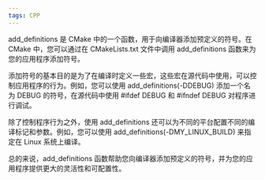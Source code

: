 ```yaml
---
tags: CPP
---
```


add_definitions 是 CMake 中的一个函数，用于向编译器添加预定义的符号。在 CMake 中，您可以通过在 CMakeLists.txt 文件中调用 add_definitions 函数来为您的应用程序添加符号。

添加符号的基本目的是为了在编译时定义一些宏，这些宏在源代码中使用，可以控制应用程序的行为。例如，您可以使用 add_definitions(-DDEBUG) 添加一个名为 DEBUG 的符号，在源代码中使用 #ifdef DEBUG 和 #ifndef DEBUG 对程序进行调试。

除了控制程序行为之外，使用 add_definitions 还可以为不同的平台配置不同的编译标记和参数。例如，您可以使用 add_definitions(-DMY_LINUX_BUILD) 来指定在 Linux 系统上编译。

总的来说，add_definitions 函数帮助您向编译器添加预定义的符号，并为您的应用程序提供更大的灵活性和可配置性。